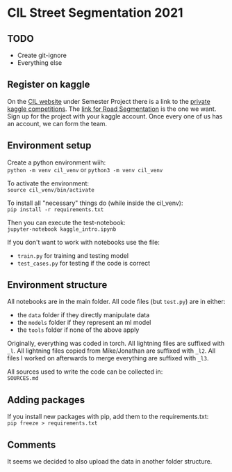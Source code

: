 # CIL Street Segmentation 2021

## TODO
- Create git-ignore  
- Everything else  

## Register on kaggle
On the [CIL website](http://da.inf.ethz.ch/teaching/2021/CIL/) under Semester Project there is a link to the [private kaggle competitions](http://da.inf.ethz.ch/teaching/2021/CIL/files/projects.txt). 
The [link for Road Segmentation](https://www.kaggle.com/t/c5b92ef46fff4ec7b67f619c8e21d1bd) is the one we want.
Sign up for the project with your kaggle account. Once every one of us has an account, we can form the team.

## Environment setup
Create a python environment wiih:  
`python -m venv cil_venv` or `python3 -m venv cil_venv`

To activate the environment:  
`source cil_venv/bin/activate`

To install all "necessary" things do (while inside the cil\_venv):  
`pip install -r requirements.txt`

Then you can execute the test-notebook:  
`jupyter-notebook kaggle_intro.ipynb`

If you don't want to work with notebooks use the file:  
- `train.py` for training and testing model
- `test_cases.py` for testing if the code is correct

## Environment structure
All notebooks are in the main folder. All code files (but `test.py`) are in either:  
- the `data` folder if they directly manipulate data
- the `models` folder if they represent an ml model
- the `tools` folder if none of the above apply  

Originally, everything was coded in torch. 
All lightning files are suffixed with `_l`.
All lightning files copied from Mike/Jonathan are suffixed with `_l2`.
All files I worked on afterwards to merge everything are suffixed with `_l3`.

All sources used to write the code can be collected in:  
`SOURCES.md`

## Adding packages
If you install new packages with pip, add them to the requirements.txt:  
`pip freeze > requirements.txt`

## Comments
It seems we decided to also upload the data in another folder structure.
